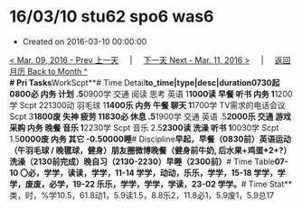 # 16/03/10 stu62 spo6 was6

* Created on 2016-03-10 00:00:00

[&lt; Mar. 09, 2016 - Prev 上一天](d09.md)     \|     [下一天 Next - Mar. 11, 2016 &gt;](d11.md)     \|     [返回月历 Back to Month ^](index.md)   
**\# Pri Tasks**WorkScpt**\# Time Detail**to\_time\|type\|desc\|duration0730起0800必 内务 计划 .5**0900学 交通 阅读 思考 英语 1**1000读 早餐 听书 内务 1**1200学 Scpt 221300动 羽毛球 1**1400乐 内务 午餐 聊天 1**1700学 TV需求的电话会议 Scpt 3**1800废 失神 疲劳 11830必 休息 .5**1900学 交通 英语 .5**2000乐 交通 游戏 采购 内务 晚餐 音乐 1**2230学 Scpt 音乐 2.5**2300读 洗澡 听书 1**0030学 Scpt 1.5**0000废 内务 其它 -0.50000睡**\# Discipline**早起，早餐（0830前）英语运动（午羽毛球 / 晚毽球，健身）朋友圈微博晚餐（健身前牛奶, 后水果+鸡蛋\*2+?）洗澡（2130前完成）晚自习（2130-2230）早睡（2300前）**\# Time Table**07-10 〇必，学学，读读，学学，11-14 学学，动动，乐乐，学学，15-18 学学，学学，废废，必学，19-22 乐乐，学学，学学，学读，23-02 学学。**\# Time Stat**类，时，%学10.5，61.8动1，5.9读1.5，8.8乐2，11.8必1，5.9废1，5.9总17

